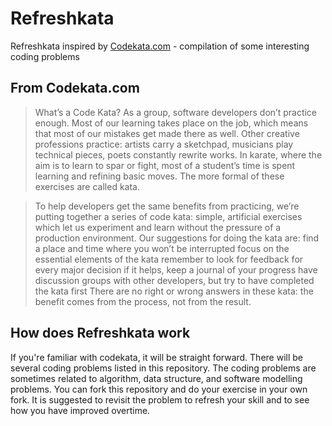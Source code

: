 # Refreshkata
Refreshkata inspired by [Codekata.com](http://codekata.com) - compilation of some interesting coding problems

## From Codekata.com

> What’s a Code Kata?
As a group, software developers don’t practice enough. Most of our learning takes place on the job, which means that most of our mistakes get made there as well. Other creative professions practice: artists carry a sketchpad, musicians play technical pieces, poets constantly rewrite works. In karate, where the aim is to learn to spar or fight, most of a student’s time is spent learning and refining basic moves. The more formal of these exercises are called kata.

> To help developers get the same benefits from practicing, we’re putting together a series of code kata: simple, artificial exercises which let us experiment and learn without the pressure of a production environment. Our suggestions for doing the kata are:
> find a place and time where you won’t be interrupted
> focus on the essential elements of the kata
> remember to look for feedback for every major decision
> if it helps, keep a journal of your progress
> have discussion groups with other developers, but try to have completed the kata first
> There are no right or wrong answers in these kata: the benefit comes from the process, not from the result.

## How does Refreshkata work
If you're familiar with codekata, it will be straight forward. There will be several coding problems listed in this repository. The coding problems are sometimes related to algorithm, data structure, and software modelling problems. You can fork this repository and do your exercise in your own fork. It is suggested to revisit the problem to refresh your skill and to see how you have improved overtime.
